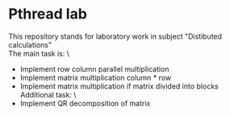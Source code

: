 # Pthread lab
This repository stands for laboratory work in subject "Distibuted calculations" \
The main task is: \
- Implement row  column parallel multiplication
- Implement matrix multiplication column * row
- Implement matrix multiplication if matrix divided into blocks
 \
Additional task: \
- Implement QR decomposition of matrix
